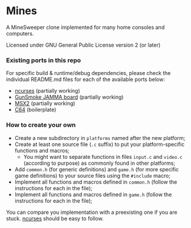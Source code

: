# Mines
A MineSweeper clone implemented for many home consoles and computers.

Licensed under GNU General Public License version 2 (or later)

### Existing ports in this repo

For specific build & runtime/debug dependencies, please check the individual README.md files for each of the available ports below:

- [ncurses](platforms/ncurses/README.md) (partially working)
- [GunSmoke JAMMA board](platforms/gunsmoke/README.md) (partially working)
- [MSX2](platforms/msx2/README.md) (partially working)
- [C64](platforms/c64/README.md) (boilerplate)

### How to create your own

- Create a new subdirectory in `platforms` named after the new platform;
- Create at least one source file (`.c` suffix) to put your platform-specific functions and macros;
  - You might want to separate functions in files `input.c` and `video.c` (according to purpose) as commonly found in other platforms;
- Add `common.h` (for generic definitions) and `game.h` (for more specific game definitions) to your source files using the `#include` macro;
- Implement all functions and macros defined in `common.h` (follow the instructions for each in the file);
- Implement all functions and macros defined in `game.h` (follow the instructions for each in the file);

You can compare you implementation with a preexisting one if you are stuck. [ncurses](platforms/ncurses) should be easy to follow.
